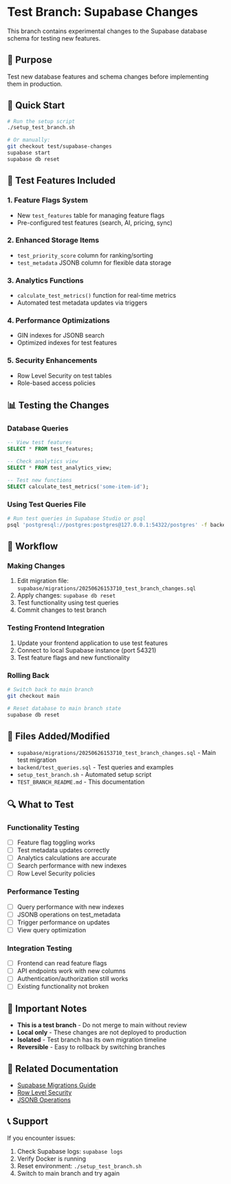 # Test Branch: Supabase Changes

This branch contains experimental changes to the Supabase database schema for testing new features.

## 🎯 Purpose

Test new database features and schema changes before implementing them in production.

## 🚀 Quick Start

```bash
# Run the setup script
./setup_test_branch.sh

# Or manually:
git checkout test/supabase-changes
supabase start
supabase db reset
```

## 🧪 Test Features Included

### 1. **Feature Flags System**
- New `test_features` table for managing feature flags
- Pre-configured test features (search, AI, pricing, sync)

### 2. **Enhanced Storage Items**
- `test_priority_score` column for ranking/sorting
- `test_metadata` JSONB column for flexible data storage

### 3. **Analytics Functions**
- `calculate_test_metrics()` function for real-time metrics
- Automated test metadata updates via triggers

### 4. **Performance Optimizations**
- GIN indexes for JSONB search
- Optimized indexes for test features

### 5. **Security Enhancements**
- Row Level Security on test tables
- Role-based access policies

## 📊 Testing the Changes

### Database Queries
```sql
-- View test features
SELECT * FROM test_features;

-- Check analytics view
SELECT * FROM test_analytics_view;

-- Test new functions
SELECT calculate_test_metrics('some-item-id');
```

### Using Test Queries File
```bash
# Run test queries in Supabase Studio or psql
psql 'postgresql://postgres:postgres@127.0.0.1:54322/postgres' -f backend/test_queries.sql
```

## 🔄 Workflow

### Making Changes
1. Edit migration file: `supabase/migrations/20250626153710_test_branch_changes.sql`
2. Apply changes: `supabase db reset`
3. Test functionality using test queries
4. Commit changes to test branch

### Testing Frontend Integration
1. Update your frontend application to use test features
2. Connect to local Supabase instance (port 54321)
3. Test feature flags and new functionality

### Rolling Back
```bash
# Switch back to main branch
git checkout main

# Reset database to main branch state
supabase db reset
```

## 📁 Files Added/Modified

- `supabase/migrations/20250626153710_test_branch_changes.sql` - Main test migration
- `backend/test_queries.sql` - Test queries and examples
- `setup_test_branch.sh` - Automated setup script
- `TEST_BRANCH_README.md` - This documentation

## 🔍 What to Test

### Functionality Testing
- [ ] Feature flag toggling works
- [ ] Test metadata updates correctly
- [ ] Analytics calculations are accurate
- [ ] Search performance with new indexes
- [ ] Row Level Security policies

### Performance Testing
- [ ] Query performance with new indexes
- [ ] JSONB operations on test_metadata
- [ ] Trigger performance on updates
- [ ] View query optimization

### Integration Testing
- [ ] Frontend can read feature flags
- [ ] API endpoints work with new columns
- [ ] Authentication/authorization still works
- [ ] Existing functionality not broken

## 🚨 Important Notes

- **This is a test branch** - Do not merge to main without review
- **Local only** - These changes are not deployed to production
- **Isolated** - Test branch has its own migration timeline
- **Reversible** - Easy to rollback by switching branches

## 🔗 Related Documentation

- [Supabase Migrations Guide](https://supabase.com/docs/guides/local-development/migrations)
- [Row Level Security](https://supabase.com/docs/guides/auth/row-level-security)
- [JSONB Operations](https://www.postgresql.org/docs/current/datatype-json.html)

## 📞 Support

If you encounter issues:
1. Check Supabase logs: `supabase logs`
2. Verify Docker is running
3. Reset environment: `./setup_test_branch.sh`
4. Switch to main branch and try again
